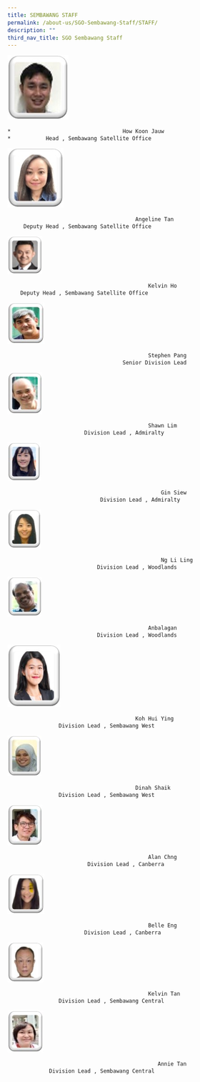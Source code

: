 ```yaml
---
title: SEMBAWANG STAFF
permalink: /about-us/SGO-Sembawang-Staff/STAFF/
description: ""
third_nav_title: SGO Sembawang Staff
---
```

![How Koon Jauw](/images/KJ.jpg)
```
* 									How Koon Jauw
* 			Head , Sembawang Satellite Office
```

![Angeline Tan](/images/Angeline%20Tan.jpg)
```
										Angeline Tan
	 Deputy Head , Sembawang Satellite Office
```

![Kelvin Ho](/images/Kelvin%20Ho.jpg)
```
											Kelvin Ho
	Deputy Head , Sembawang Satellite Office
```

![Stephen Pang](/images/Stephen%20Pang.jpg)
```
											Stephen Pang
									Senior Division Lead
```

![Shawn Lim](/images/Shawn%20Lim.jpg)
```
											Shawn Lim
					    Division Lead , Admiralty
```

![Gin Siew](/images/Gin%20Siew.jpg)
```
												Gin Siew
							 Division Lead , Admiralty
```

![Ng Li Ling](/images/Ng%20Li%20Ling.jpg)
```
												Ng Li Ling
							Division Lead , Woodlands
```

![Bala](/images/Anbalagan.jpg)
```
											Anbalagan
							Division Lead , Woodlands
```

![Hui Ying](/images/Koh%20Hui%20Ying.jpg)
```
										Koh Hui Ying
				Division Lead , Sembawang West
```

![Dinah](/images/Dinah%20Shaik.jpg)
```
										Dinah Shaik
				Division Lead , Sembawang West
```

![Alan](/images/Alan%20Chng.jpg)
```
											Alan Chng
						 Division Lead , Canberra
```

![Belle Eng](/images/Belle%20Eng.jpg)
```
											Belle Eng
						Division Lead , Canberra
```

![Kelvin](/images/Kelvin%20Tan.jpg)
```
											Kelvin Tan
				Division Lead , Sembawang Central
```

![Annie](/images/Annie%20Tan.jpg)
```
											   Annie Tan
			 Division Lead , Sembawang Central
```